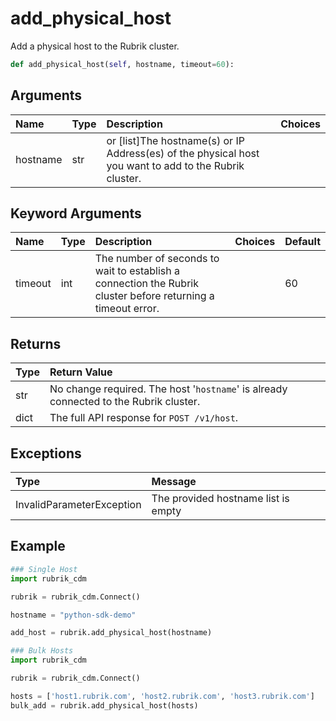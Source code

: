# add\_physical\_host

Add a physical host to the Rubrik cluster.

```python
def add_physical_host(self, hostname, timeout=60):
```

## Arguments

| Name | Type | Description | Choices |
| :--- | :--- | :--- | :--- |
| hostname | str | or \[list\]The hostname\(s\) or IP Address\(es\) of the physical host you want to add to the Rubrik cluster. |  |

## Keyword Arguments

| Name | Type | Description | Choices | Default |
| :--- | :--- | :--- | :--- | :--- |
| timeout | int | The number of seconds to wait to establish a connection the Rubrik cluster before returning a timeout error. |  | 60 |

## Returns

| Type | Return Value |
| :--- | :--- |
| str | No change required. The host '`hostname`' is already connected to the Rubrik cluster. |
| dict | The full API response for `POST /v1/host`. |

## Exceptions

| Type | Message |
| :--- | :--- |
| InvalidParameterException | The provided hostname list is empty |

## Example

```python
### Single Host
import rubrik_cdm

rubrik = rubrik_cdm.Connect()

hostname = "python-sdk-demo"

add_host = rubrik.add_physical_host(hostname)

### Bulk Hosts
import rubrik_cdm

rubrik = rubrik_cdm.Connect()

hosts = ['host1.rubrik.com', 'host2.rubrik.com', 'host3.rubrik.com']
bulk_add = rubrik.add_physical_host(hosts)
```

